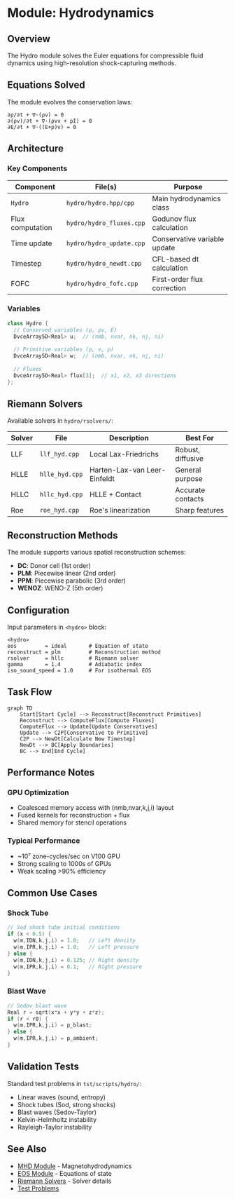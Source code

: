 # Module: Hydrodynamics

## Overview
The Hydro module solves the Euler equations for compressible fluid dynamics using high-resolution shock-capturing methods.

## Equations Solved

The module evolves the conservation laws:
```
∂ρ/∂t + ∇·(ρv) = 0
∂(ρv)/∂t + ∇·(ρvv + pI) = 0
∂E/∂t + ∇·((E+p)v) = 0
```

## Architecture

### Key Components

| Component | File(s) | Purpose |
|-----------|---------|---------|
| `Hydro` | `hydro/hydro.hpp/cpp` | Main hydrodynamics class |
| Flux computation | `hydro/hydro_fluxes.cpp` | Godunov flux calculation |
| Time update | `hydro/hydro_update.cpp` | Conservative variable update |
| Timestep | `hydro/hydro_newdt.cpp` | CFL-based dt calculation |
| FOFC | `hydro/hydro_fofc.cpp` | First-order flux correction |

### Variables

```cpp
class Hydro {
  // Conserved variables (ρ, ρv, E)
  DvceArray5D<Real> u;  // (nmb, nvar, nk, nj, ni)
  
  // Primitive variables (ρ, v, p)
  DvceArray5D<Real> w;  // (nmb, nvar, nk, nj, ni)
  
  // Fluxes
  DvceArray5D<Real> flux[3];  // x1, x2, x3 directions
};
```

## Riemann Solvers

Available solvers in `hydro/rsolvers/`:

| Solver | File | Description | Best For |
|--------|------|-------------|----------|
| LLF | `llf_hyd.cpp` | Local Lax-Friedrichs | Robust, diffusive |
| HLLE | `hlle_hyd.cpp` | Harten-Lax-van Leer-Einfeldt | General purpose |
| HLLC | `hllc_hyd.cpp` | HLLE + Contact | Accurate contacts |
| Roe | `roe_hyd.cpp` | Roe's linearization | Sharp features |

## Reconstruction Methods

The module supports various spatial reconstruction schemes:

- **DC**: Donor cell (1st order)
- **PLM**: Piecewise linear (2nd order)
- **PPM**: Piecewise parabolic (3rd order)
- **WENOZ**: WENO-Z (5th order)

## Configuration

Input parameters in `<hydro>` block:

```
<hydro>
eos         = ideal       # Equation of state
reconstruct = plm         # Reconstruction method
rsolver     = hllc        # Riemann solver
gamma       = 1.4         # Adiabatic index
iso_sound_speed = 1.0     # For isothermal EOS
```

## Task Flow

```mermaid
graph TD
    Start[Start Cycle] --> Reconstruct[Reconstruct Primitives]
    Reconstruct --> ComputeFlux[Compute Fluxes]
    ComputeFlux --> Update[Update Conservatives]
    Update --> C2P[Conservative to Primitive]
    C2P --> NewDt[Calculate New Timestep]
    NewDt --> BC[Apply Boundaries]
    BC --> End[End Cycle]
```

## Performance Notes

### GPU Optimization
- Coalesced memory access with (nmb,nvar,k,j,i) layout
- Fused kernels for reconstruction + flux
- Shared memory for stencil operations

### Typical Performance
- ~10⁷ zone-cycles/sec on V100 GPU
- Strong scaling to 1000s of GPUs
- Weak scaling >90% efficiency

## Common Use Cases

### Shock Tube
```cpp
// Sod shock tube initial conditions
if (x < 0.5) {
  w(m,IDN,k,j,i) = 1.0;   // Left density
  w(m,IPR,k,j,i) = 1.0;   // Left pressure
} else {
  w(m,IDN,k,j,i) = 0.125; // Right density
  w(m,IPR,k,j,i) = 0.1;   // Right pressure
}
```

### Blast Wave
```cpp
// Sedov blast wave
Real r = sqrt(x*x + y*y + z*z);
if (r < r0) {
  w(m,IPR,k,j,i) = p_blast;
} else {
  w(m,IPR,k,j,i) = p_ambient;
}
```

## Validation Tests

Standard test problems in `tst/scripts/hydro/`:
- Linear waves (sound, entropy)
- Shock tubes (Sod, strong shocks)
- Blast waves (Sedov-Taylor)
- Kelvin-Helmholtz instability
- Rayleigh-Taylor instability

## See Also
- [MHD Module](mhd.md) - Magnetohydrodynamics
- [EOS Module](eos.md) - Equations of state
- [Riemann Solvers](riemann.md) - Solver details
- [Test Problems](../examples/hydro_tests.md)